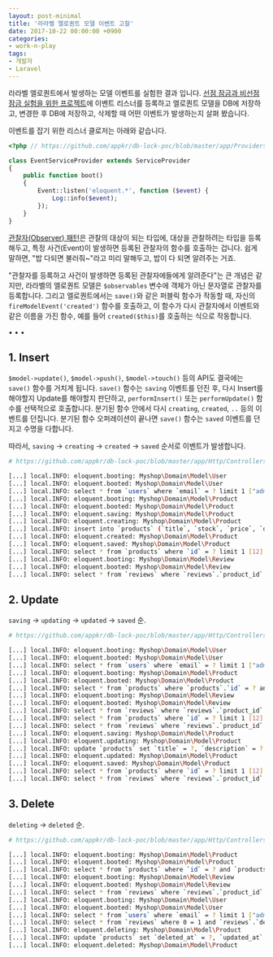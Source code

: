 ```yaml
---
layout: post-minimal
title: '라라벨 엘로퀀트 모델 이벤트 고찰'
date: 2017-10-22 00:00:00 +0900
categories:
- work-n-play
tags:
- 개발자
- Laravel
---
```


라라벨 엘로퀀트에서 발생하는 모델 이벤트를 실험한 결과 입니다. [선점 잠금과 비선점 잠금 실험을 위한 프로젝트](https://github.com/appkr/db-lock-poc)에 이벤트 리스너를 등록하고 엘로퀀트 모델을 DB에 저장하고, 변경한 후 DB에 저장하고, 삭제할 때 어떤 이벤트가 발생하는지 살펴 봤습니다.

이벤트를 잡기 위한 리스너 클로저는 아래와 같습니다.

```php
<?php // https://github.com/appkr/db-lock-poc/blob/master/app/Providers/EventServiceProvider.php

class EventServiceProvider extends ServiceProvider
{
    public function boot()
    {
        Event::listen('eloquent.*', function ($event) {
            Log::info($event);
        });
    }
}
```

[관찰자(Observer) 패턴](https://github.com/appkr/pattern/tree/master/Behavioral/Observer2)은 관찰의 대상이 되는 타입에, 대상을 관찰하려는 타입을 등록해두고, 특정 사건(Event)이 발생하면 등록된 관찰자의 함수를 호출하는 겁니다. 쉽게 말하면, "밥 다되면 불러줘~"라고 미리 말해두고, 밥이 다 되면 알려주는 거죠. 

"관찰자를 등록하고 사건이 발생하면 등록된 관찰자에들에게 알려준다"는 큰 개념은 같지만, 라라벨의 엘로퀀트 모델은 `$observables` 변수에 객체가 아닌 문자열로 관찰자를 등록합니다. 그리고 엘로퀀트에서는 `save()`와 같은 퍼블릭 함수가 작동할 때, 자신의 `fireModelEvent('created')` 함수를 호출하고, 이 함수가 다시 관찰자에서 이벤트와 같은 이름을 가진 함수, 예를 들어 `created($this)`를 호출하는 식으로 작동합니다.

<!--more-->
<div class="spacer">• • •</div>

## 1. Insert

`$model->update()`, `$model->push()`, `$model->touch()` 등의 API도 결국에는 `save()` 함수를 거치게 됩니다. `save()` 함수는 `saving` 이벤트를 던진 후, 다시 Insert를 해야할지 Update를 해야할지 판단하고, `performInsert()` 또는 `performUpdate()` 함수를 선택적으로 호출합니다. 분기된 함수 안에서 다시 `creating`, `created`, `..` 등의 이벤트를 던집니다. 분기된 함수 오퍼레이션이 끝나면 `save()` 함수는 `saved` 이벤트를 던지고 수명을 다합니다.   

따라서, `saving` -> `creating` -> `created` -> `saved` 순서로 이벤트가 발생합니다. 

```bash
# https://github.com/appkr/db-lock-poc/blob/master/app/Http/Controllers/ProductController.php#L42

[...] local.INFO: eloquent.booting: Myshop\Domain\Model\User
[...] local.INFO: eloquent.booted: Myshop\Domain\Model\User
[...] local.INFO: select * from `users` where `email` = ? limit 1 ["admin@foo.com"]
[...] local.INFO: eloquent.booting: Myshop\Domain\Model\Product
[...] local.INFO: eloquent.booted: Myshop\Domain\Model\Product
[...] local.INFO: eloquent.saving: Myshop\Domain\Model\Product
[...] local.INFO: eloquent.creating: Myshop\Domain\Model\Product
[...] local.INFO: insert into `products` (`title`, `stock`, `price`, `description`, `updated_at`, `created_at`) values (?, ?, ?, ?, ?, ?) ["TEST TITLE",10,1000,"TEST DESCRIPTION","2017-10-22 10:21:53","2017-10-22 10:21:53"]
[...] local.INFO: eloquent.created: Myshop\Domain\Model\Product
[...] local.INFO: eloquent.saved: Myshop\Domain\Model\Product
[...] local.INFO: select * from `products` where `id` = ? limit 1 [12]
[...] local.INFO: eloquent.booting: Myshop\Domain\Model\Review
[...] local.INFO: eloquent.booted: Myshop\Domain\Model\Review
[...] local.INFO: select * from `reviews` where `reviews`.`product_id` in (?) and `reviews`.`deleted_at` is null [12]
```

## 2. Update

`saving` -> `updating` -> `updated` -> `saved` 순.

```bash
# https://github.com/appkr/db-lock-poc/blob/master/app/Http/Controllers/ProductController.php#L59

[...] local.INFO: eloquent.booting: Myshop\Domain\Model\User
[...] local.INFO: eloquent.booted: Myshop\Domain\Model\User
[...] local.INFO: select * from `users` where `email` = ? limit 1 ["admin@foo.com"]
[...] local.INFO: eloquent.booting: Myshop\Domain\Model\Product
[...] local.INFO: eloquent.booted: Myshop\Domain\Model\Product
[...] local.INFO: select * from `products` where `products`.`id` = ? and `products`.`deleted_at` is null limit 1 for update [12]
[...] local.INFO: eloquent.booting: Myshop\Domain\Model\Review
[...] local.INFO: eloquent.booted: Myshop\Domain\Model\Review
[...] local.INFO: select * from `reviews` where `reviews`.`product_id` in (?) and `reviews`.`deleted_at` is null [12]
[...] local.INFO: select * from `products` where `id` = ? limit 1 [12]
[...] local.INFO: select * from `reviews` where `reviews`.`product_id` in (?) and `reviews`.`deleted_at` is null [12]
[...] local.INFO: eloquent.saving: Myshop\Domain\Model\Product
[...] local.INFO: eloquent.updating: Myshop\Domain\Model\Product
[...] local.INFO: update `products` set `title` = ?, `description` = ?, `version` = ?, `updated_at` = ? where `id` = ? ["새 상품 (상품명 수정됨)","...",2,"...",12]
[...] local.INFO: eloquent.updated: Myshop\Domain\Model\Product
[...] local.INFO: eloquent.saved: Myshop\Domain\Model\Product
[...] local.INFO: select * from `products` where `id` = ? limit 1 [12]
[...] local.INFO: select * from `reviews` where `reviews`.`product_id` in (?) and `reviews`.`deleted_at` is null [12]
```

## 3. Delete

`deleting` -> `deleted` 순.

```bash
# https://github.com/appkr/db-lock-poc/blob/master/app/Http/Controllers/ProductController.php#L96

[...] local.INFO: eloquent.booting: Myshop\Domain\Model\Product
[...] local.INFO: eloquent.booted: Myshop\Domain\Model\Product
[...] local.INFO: select * from `products` where `id` = ? and `products`.`deleted_at` is null limit 1 ["12"]
[...] local.INFO: eloquent.booting: Myshop\Domain\Model\Review
[...] local.INFO: eloquent.booted: Myshop\Domain\Model\Review
[...] local.INFO: select * from `reviews` where `reviews`.`product_id` in (?) and `reviews`.`deleted_at` is null [12]
[...] local.INFO: eloquent.booting: Myshop\Domain\Model\User
[...] local.INFO: eloquent.booted: Myshop\Domain\Model\User
[...] local.INFO: select * from `users` where `email` = ? limit 1 ["admin@foo.com"]
[...] local.INFO: select * from `reviews` where 0 = 1 and `reviews`.`deleted_at` is null
[...] local.INFO: eloquent.deleting: Myshop\Domain\Model\Product
[...] local.INFO: update `products` set `deleted_at` = ?, `updated_at` = ? where `id` = ? ["...","...",12]
[...] local.INFO: eloquent.deleted: Myshop\Domain\Model\Product
```

